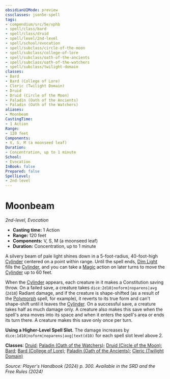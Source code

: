 ```yaml
---
obsidianUIMode: preview
cssclasses: json5e-spell
tags:
- compendium/src/5e/xphb
- spell/class/bard
- spell/class/druid
- spell/level/2nd-level
- spell/school/evocation
- spell/subclass/circle-of-the-moon
- spell/subclass/college-of-lore
- spell/subclass/oath-of-the-ancients
- spell/subclass/oath-of-the-watchers
- spell/subclass/twilight-domain
classes:
- Bard
- Bard (College of Lore)
- Cleric (Twilight Domain)
- Druid
- Druid (Circle of the Moon)
- Paladin (Oath of the Ancients)
- Paladin (Oath of the Watchers)
aliases:
- Moonbeam
CastingTime: 
- 1 Action
Range:
- 120 feet
Components:
- V, S, M (a moonseed leaf)
Duration:
- Concentration, up to 1 minute
School:
- Evocation
InBook: false
Prepared: false
SpellLevel:
- 2nd-level
---
```

# Moonbeam
*2nd-level, Evocation*  


- **Casting time:** 1 Action
- **Range:** 120 feet
- **Components:** V, S, M (a moonseed leaf)
- **Duration:** Concentration, up to 1 minute

A silvery beam of pale light shines down in a 5-foot-radius, 40-foot-high [Cylinder](/3-Mechanics/CLI/variant-rules/cylinder-area-of-effect-xphb.md) centered on a point within range. Until the spell ends, [Dim Light](/3-Mechanics/CLI/variant-rules/dim-light-xphb.md) fills the [Cylinder](/3-Mechanics/CLI/variant-rules/cylinder-area-of-effect-xphb.md), and you can take a [Magic](actions.md#Magic) action on later turns to move the [Cylinder](/3-Mechanics/CLI/variant-rules/cylinder-area-of-effect-xphb.md) up to 60 feet.

When the [Cylinder](/3-Mechanics/CLI/variant-rules/cylinder-area-of-effect-xphb.md) appears, each creature in it makes a Constitution saving throw. On a failed save, a creature takes `dice:2d10|noform|noparens|avg` (`2d10`) Radiant damage, and if the creature is shape-shifted (as a result of the [Polymorph](/3-Mechanics/CLI/spells/polymorph-xphb.md) spell, for example), it reverts to its true form and can't shape-shift until it leaves the [Cylinder](/3-Mechanics/CLI/variant-rules/cylinder-area-of-effect-xphb.md). On a successful save, a creature takes half as much damage only. A creature also makes this save when the spell's area moves into its space and when it enters the spell's area or ends its turn there. A creature makes this save only once per turn.

**Using a Higher-Level Spell Slot.** The damage increases by `dice:1d10|noform|noparens|avg|text(d10)` for each spell slot level above 2.

**Classes**: [Druid](/3-Mechanics/CLI/lists/list-spells-classes-druid.md); [Paladin (Oath of the Watchers)](/3-Mechanics/CLI/lists/list-spells-classes-oath-of-the-watchers-tce.md "subclass=TCE;class=XPHB"); [Druid (Circle of the Moon)](/3-Mechanics/CLI/lists/list-spells-classes-circle-of-the-moon-xphb.md "subclass=XPHB;class=XPHB"); [Bard](/3-Mechanics/CLI/lists/list-spells-classes-bard.md); [Bard (College of Lore)](/3-Mechanics/CLI/lists/list-spells-classes-college-of-lore-xphb.md "subclass=XPHB;class=XPHB"); [Paladin (Oath of the Ancients)](/3-Mechanics/CLI/lists/list-spells-classes-oath-of-the-ancients-xphb.md "subclass=XPHB;class=XPHB"); [Cleric (Twilight Domain)](/3-Mechanics/CLI/lists/list-spells-classes-twilight-domain-tce.md "subclass=TCE;class=XPHB")

*Source: Player's Handbook (2024) p. 300. Available in the <span title='Systems Reference Document (5.2)'>SRD</span> and the Free Rules (2024)*